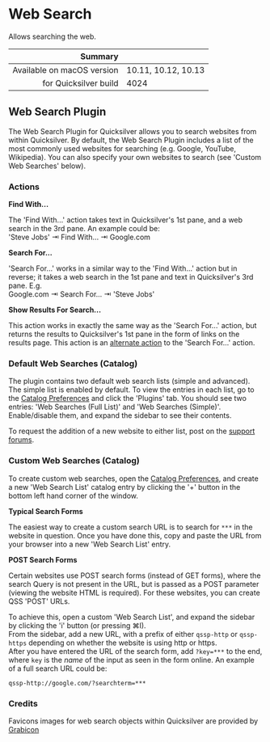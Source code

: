 # Web Search

Allows searching the web.

 Summary                    | &nbsp; 
---------------------------:|:--------------------
 Available on macOS version | 10.11, 10.12, 10.13
      for Quicksilver build | 4024


## Web Search Plugin

The Web Search Plugin for Quicksilver allows you to search websites from
within Quicksilver. By default, the Web Search Plugin includes a list of the
most commonly used websites for searching (e.g. Google, YouTube, Wikipedia).
You can also specify your own websites to search (see 'Custom Web Searches'
below).

### Actions

**Find With...**

The 'Find With...' action takes text in Quicksilver's 1st pane, and a web
search in the 3rd pane. An example could be:  
'Steve Jobs' ⇥ Find With... ⇥ Google.com

**Search For...**

'Search For...' works in a similar way to the 'Find With...' action but in
reverse; it takes a web search in the 1st pane and text in Quicksilver's 3rd
pane. E.g.  
Google.com ⇥ Search For... ⇥ 'Steve Jobs'

**Show Results For Search...**

This action works in exactly the same way as the 'Search For...' action, but
returns the results to Quicksilver's 1st pane in the form of links on the
results page. This action is an [alternate
action](http://qsapp.com/wiki/Alternate_Actions) to the 'Search For...'
action.

### Default Web Searches (Catalog)

The plugin contains two default web search lists (simple and advanced). The
simple list is enabled by default. To view the entries in each list, go to the
[Catalog Preferences](qs://preferences#QSCatalogPrefPane) and click the
'Plugins' tab. You should see two entries: 'Web Searches (Full List)' and 'Web
Searches (Simple)'. Enable/disable them, and expand the sidebar to see their
contents.

To request the addition of a new website to either list, post on the [support
forums](http://groups.google.com/group/blacktree-quicksilver/topics?gvc=2).

### Custom Web Searches (Catalog)

To create custom web searches, open the [Catalog
Preferences](qs://preferences#QSCatalogPrefPane), and create a new 'Web Search
List' catalog entry by clicking the '+' button in the bottom left hand corner
of the window.

**Typical Search Forms**

The easiest way to create a custom search URL is to search for `***` in the
website in question. Once you have done this, copy and paste the URL from your
browser into a new 'Web Search List' entry.

**POST Search Forms**

Certain websites use POST search forms (instead of GET forms), where the
search Query is not present in the URL, but is passed as a POST parameter
(viewing the website HTML is required). For these websites, you can create QSS
'POST' URLs.  

To achieve this, open a custom 'Web Search List', and expand the sidebar by
clicking the 'i' button (or pressing ⌘I).  
From the sidebar, add a new URL, with a prefix of either `qssp-http` or `qssp-
https` depending on whether the website is using http or https.  
After you have entered the URL of the search form, add `?key=***` to the end,
where `key` is the _name_ of the input as seen in the form online. An example
of a full search URL could be:

    
    
    qssp-http://google.com/?searchterm=***
    

### Credits

Favicons images for web search objects within Quicksilver are provided by
[Grabicon](https://grabicon.com)
